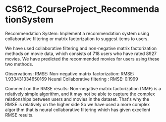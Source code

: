 # CS612_CourseProject_RecommendationSystem
Recommendation System: Implement a recommendation system using collaborative filtering or matrix factorization to suggest items to users.

We have used collaborative filtering and non-negative matrix factorization methods on movie data, which consists of 718 users who have rated 8927 movies. We have predicted the recommended movies for users using these two methods.

Observations:
RMSE:
Non-negative matrix factorization: RMSE: 1.933431334650169
Neural Collaborative filtering : RMSE: 0.1999

Comment on the RMSE results:
Non-negative matrix factorization (NMF) is a relatively simple algorithm, and it may not be able to capture the complex relationships between users and movies in the dataset. That's why the RMSE is relatively on the higher side So we have used a more complex algorithm that is neural collaborative filtering which has given excellent RMSE results.








